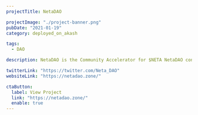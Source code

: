 ```yaml
---
projectTitle: NetaDAO

projectImage: "./project-banner.png"
pubDate: "2021-01-19"
category: deployed_on_akash

tags:
  - DAO

description: NetaDAO is the Community Accelerator for $NETA NetaDAO confirmed they're hosting their homepage on Akash according to this tweet from their official account

twitterLink: "https://twitter.com/Neta_DAO"
websiteLink: "https://netadao.zone/"

ctaButton:
  label: View Project
  link: "https://netadao.zone/"
  enable: true
---
```

